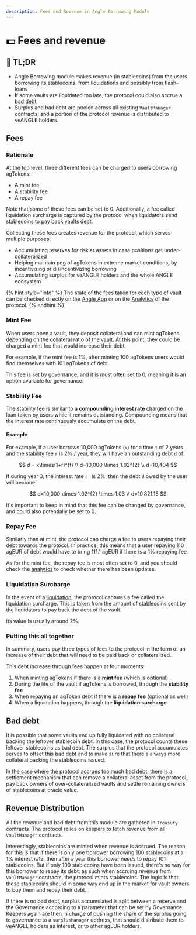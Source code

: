 ```yaml
---
description: Fees and Revenue in Angle Borrowing Module
---
```


# 💵 Fees and revenue

## 🔎 TL;DR

- Angle Borrowing module makes revenue (in stablecoins) from the users borrowing its stablecoins, from liquidations and possibly from flash-loans
- If some vaults are liquidated too late, the protocol could also accrue a bad debt
- Surplus and bad debt are pooled across all existing `VaultManager` contracts, and a portion of the protocol revenue is distributed to veANGLE holders.

## Fees

### Rationale

At the top level, three different fees can be charged to users borrowing agTokens:

- A mint fee
- A stability fee
- A repay fee

Note that some of these fees can be set to 0. Additionally, a fee called liquidation surcharge is captured by the protocol when liquidators send stablecoins to pay back vaults debt.

Collecting these fees creates revenue for the protocol, which serves multiple purposes:

- Accumulating reserves for riskier assets in case positions get under-collateralized
- Helping maintain peg of agTokens in extreme market conditions, by incentivizing or disincentivizing borrowing
- Accumulating surplus for veANGLE holders and the whole ANGLE ecosystem

{% hint style="info" %}
The state of the fees taken for each type of vault can be checked directly on the [Angle App](https://app.angle.money) or on the [Analytics](https://analytics.angle.money) of the protocol.
{% endhint %}

### Mint Fee

When users open a vault, they deposit collateral and can mint agTokens depending on the collateral ratio of the vault. At this point, they could be charged a mint fee that would increase their debt.

For example, if the mint fee is 1%, after minting 100 agTokens users would find themselves with 101 agTokens of debt.

This fee is set by governance, and it is most often set to 0, meaning it is an option available for governance.

### Stability Fee

The stability fee is similar to a **compounding interest rate** charged on the loan taken by users while it remains outstanding. Compounding means that the interest rate continuously accumulate on the debt.

#### Example

For example, if a user borrows 10,000 agTokens (`x`) for a time `t` of 2 years and the stability fee `r` is 2% / year, they will have an outstanding debt `d` of:

$$
d = x\times(1+r)^{t} \\ d=10,000 \times 1.02^{2} \\ d=10,404
$$

If during year 3, the interest rate `r'` is 2%, then the debt `d` owed by the user will become:

$$
d=10,000 \times 1.02^{2} \times 1.03 \\ d=10 821.18
$$

It's important to keep in mind that this fee can be changed by governance, and could also potentially be set to 0.

### Repay Fee

Similarly than at mint, the protocol can charge a fee to users repaying their debt towards the protocol. In practice, this means that a user repaying 110 agEUR of debt would have to bring 111.1 agEUR if there is a 1% repaying fee.

As for the mint fee, the repay fee is most often set to 0, and you should check the [analytics](https://analytics.angle.money) to check whether there has been updates.

### Liquidation Surcharge

In the event of a [liquidation](../../new-module/liquidations.md), the protocol captures a fee called the liquidation surcharge. This is taken from the amount of stablecoins sent by the liquidators to pay back the debt of the vault.

Its value is usually around 2%.

### Putting this all together

In summary, users pay three types of fees to the protocol in the form of an increase of their debt that will need to be paid back or collateralized.

This debt increase through fees happen at four moments:

1. When minting agTokens if there is a **mint fee** (which is optional)
2. During the life of the vault if agTokens is borrowed, through the **stability fee**
3. When repaying an agToken debt if there is a **repay fee** (optional as well)
4. When a liquidation happens, through the **liquidation surcharge**

## Bad debt

It is possible that some vaults end up fully liquidated with no collateral backing the leftover stablecoin debt. In this case, the protocol counts these leftover stablecoins as bad debt. The surplus that the protocol accumulates serves to offset this bad debt and to make sure that there's always more collateral backing the stablecoins issued.

In the case where the protocol accrues too much bad debt, there is a settlement mechanism that can remove a collateral asset from the protocol, pay back owners of over-collateralized vaults and settle remaining owners of stablecoins at oracle value.

## Revenue Distribution

All the revenue and bad debt from this module are gathered in `Treasury` contracts. The protocol relies on keepers to fetch revenue from all `VaultManager` contracts.

Interestingly, stablecoins are minted when revenue is accrued. The reason for this is that if there is only one borrower borrowing 100 stablecoins at a 1% interest rate, then after a year this borrower needs to repay 101 stablecoins. But if only 100 stablecoins have been issued, there's no way for this borrower to repay its debt: as such when accruing revenue from `VaultManager` contracts, the protocol mints stablecoins. The logic is that these stablecoins should in some way end up in the market for vault owners to buy them and repay their debt.

If there is no bad debt, surplus accumulated is split between a reserve and the Governance according to a parameter that can be set by Governance. Keepers again are then in charge of pushing the share of the surplus going to governance to a `surplusManager` address, that should distribute them to veANGLE holders as interest, or to other agEUR holders.
